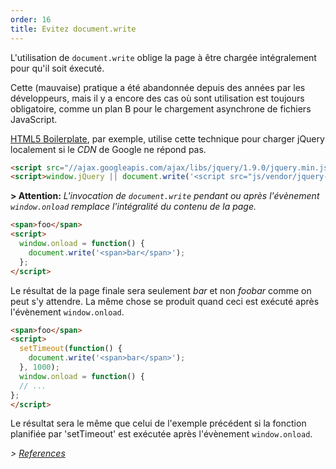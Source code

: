 ```yaml
---
order: 16
title: Evitez document.write
---
```


L'utilisation de `document.write` oblige la page à être chargée intégralement pour qu'il soit éxecuté.

Cette (mauvaise) pratique a été abandonnée depuis des années par les développeurs, mais il y a encore des cas où sont utilisation est toujours obligatoire, comme un plan B pour le chargement asynchrone de fichiers JavaScript.

[HTML5 Boilerplate](https://github.com/h5bp/html5-boilerplate/), par exemple, utilise cette technique pour charger jQuery localement si le *CDN* de Google ne répond pas.

```html
<script src="//ajax.googleapis.com/ajax/libs/jquery/1.9.0/jquery.min.js"></script>
<script>window.jQuery || document.write('<script src="js/vendor/jquery-1.9.0.min.js"><\/script>')</script>
```

**> Attention:** *L'invocation de `document.write` pendant ou après l'évènement `window.onload` remplace l'intégralité du contenu de la page.*

```html
<span>foo</span>
<script>
  window.onload = function() {
    document.write('<span>bar</span>');
  };
</script>
```

Le résultat de la page finale sera seulement *bar* et non *foobar* comme on peut s'y attendre. La même chose se produit quand ceci est exécuté après l'évènement `window.onload`.

```html
<span>foo</span>
<script>
  setTimeout(function() {
    document.write('<span>bar</span>');
  }, 1000);
  window.onload = function() {
  // ...
};
</script>
```

Le résultat sera le même que celui de l'exemple précédent si la fonction planifiée par 'setTimeout' est exécutée après l'évènement `window.onload`.

*> [References](https://github.com/zenorocha/browser-diet/wiki/References#avoid-documentwrite)*
